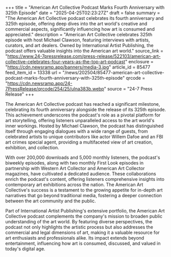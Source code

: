 +++
title = "American Art Collective Podcast Marks Fourth Anniversary with 325th Episode"
date = "2025-04-25T02:23:27Z"
draft = false
summary = "The American Art Collective podcast celebrates its fourth anniversary and 325th episode, offering deep dives into the art world's creative and commercial aspects, significantly influencing how art is consumed and appreciated."
description = "American Art Collective celebrates 325th episode with host Michael Clawson, featuring interviews with artists, curators, and art dealers. Owned by International Artist Publishing, the podcast offers valuable insights into the American art world."
source_link = "https://www.24-7pressrelease.com/press-release/522103/american-art-collective-celebrates-four-years-as-the-top-art-podcast"
enclosure = "https://cdn.newsramp.app/banners/media-3.jpg"
article_id = 85477
feed_item_id = 13338
url = "/news/202504/85477-american-art-collective-podcast-marks-fourth-anniversary-with-325th-episode"
qrcode = "https://cdn.newsramp.app/24-7PressRelease/qrcode/254/25/ulna383b.webp"
source = "24-7 Press Release"
+++

<p>The American Art Collective podcast has reached a significant milestone, celebrating its fourth anniversary alongside the release of its 325th episode. This achievement underscores the podcast's role as a pivotal platform for art storytelling, offering listeners unparalleled access to the art world's inner workings. Hosted by Michael Clawson, the podcast has distinguished itself through engaging dialogues with a wide range of guests, from celebrated artists to unique contributors like actor Willem Dafoe and an FBI art crimes special agent, providing a multifaceted view of art creation, exhibition, and collection.</p><p>With over 200,000 downloads and 5,000 monthly listeners, the podcast's biweekly episodes, along with two monthly First Look episodes in partnership with Western Art Collector and American Art Collector magazines, have cultivated a dedicated audience. These collaborations enrich the podcast's content, offering listeners comprehensive insights into contemporary art exhibitions across the nation. The American Art Collective's success is a testament to the growing appetite for in-depth art narratives that go beyond traditional media, fostering a deeper connection between the art community and the public.</p><p>Part of International Artist Publishing's extensive portfolio, the American Art Collective podcast complements the company's mission to broaden public understanding of the art world. By featuring diverse perspectives, the podcast not only highlights the artistic process but also addresses the commercial and legal dimensions of art, making it a valuable resource for art enthusiasts and professionals alike. Its impact extends beyond entertainment, influencing how art is consumed, discussed, and valued in today's digital age.</p>